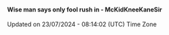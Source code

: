 #### Wise man says only fool rush in - McKidKneeKaneSir
Updated on 23/07/2024 - 08:14:02 (UTC) Time Zone
